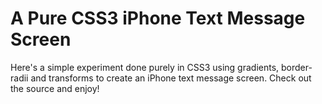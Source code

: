 # A Pure CSS3 iPhone Text Message Screen

Here's a simple experiment done purely in CSS3 using gradients, border-radii and transforms to create an iPhone text message screen. Check out the source and enjoy! 
